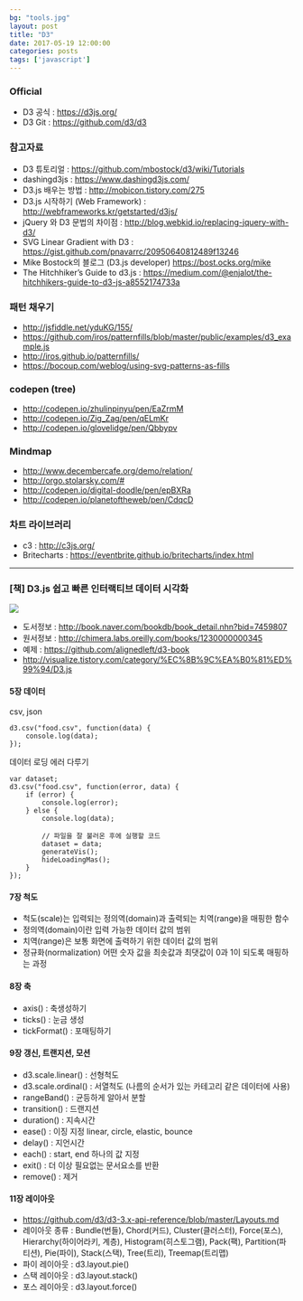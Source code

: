 ```yaml
---
bg: "tools.jpg"
layout: post
title: "D3"
date: 2017-05-19 12:00:00
categories: posts
tags: ['javascript']
---
```


### Official
- D3 공식 : https://d3js.org/
- D3 Git : https://github.com/d3/d3

### 참고자료
- D3 튜토리얼 : https://github.com/mbostock/d3/wiki/Tutorials
- dashingd3js : https://www.dashingd3js.com/
- D3.js 배우는 방법 : http://mobicon.tistory.com/275
- D3.js 시작하기 (Web Framework) : http://webframeworks.kr/getstarted/d3js/
- jQuery 와 D3 문법의 차이점 : http://blog.webkid.io/replacing-jquery-with-d3/
- SVG Linear Gradient with D3 : https://gist.github.com/pnavarrc/20950640812489f13246
- Mike Bostock의 블로그 (D3.js developer) https://bost.ocks.org/mike
- The Hitchhiker’s Guide to d3.js : https://medium.com/@enjalot/the-hitchhikers-guide-to-d3-js-a8552174733a

### 패턴 채우기
- http://jsfiddle.net/yduKG/155/
- https://github.com/iros/patternfills/blob/master/public/examples/d3_example.js
- http://iros.github.io/patternfills/
- https://bocoup.com/weblog/using-svg-patterns-as-fills

### codepen (tree)
- http://codepen.io/zhulinpinyu/pen/EaZrmM
- http://codepen.io/Zig_Zag/pen/qELmKr
- http://codepen.io/glovelidge/pen/Qbbypv

### Mindmap
- http://www.decembercafe.org/demo/relation/
- http://orgo.stolarsky.com/#
- http://codepen.io/digital-doodle/pen/epBXRa
- http://codepen.io/planetoftheweb/pen/CdqcD

### 차트 라이브러리
- c3 : http://c3js.org/
- Britecharts : https://eventbrite.github.io/britecharts/index.html

---

### [책] D3.js 쉽고 빠른 인터랙티브 데이터 시각화
<img src="http://bookthumb.phinf.naver.net/cover/074/598/07459807.jpg">

- 도서정보 : http://book.naver.com/bookdb/book_detail.nhn?bid=7459807
- 원서정보 : http://chimera.labs.oreilly.com/books/1230000000345
- 예제 : https://github.com/alignedleft/d3-book
- http://visualize.tistory.com/category/%EC%8B%9C%EA%B0%81%ED%99%94/D3.js

#### 5장 데이터
csv, json
```
d3.csv("food.csv", function(data) {
    console.log(data);
});
```

데이터 로딩 에러 다루기
```
var dataset;
d3.csv("food.csv", function(error, data) {
    if (error) {
        console.log(error);
    } else {
        console.log(data);

        // 파일을 잘 불러온 후에 실행할 코드
        dataset = data;
        generateVis();
        hideLoadingMas();
    }
});
```

#### 7장 척도
- 척도(scale)는 입력되는 정의역(domain)과 출력되는 치역(range)을 매핑한 함수
- 정의역(domain)이란 입력 가능한 데이터 값의 범위
- 치역(range)은 보통 화면에 출력하기 위한 데이터 값의 범위
- 정규화(normalization) 어떤 숫자 값을 최솟값과 최댓값이 0과 1이 되도록 매핑하는 과정

#### 8장 축
- axis() : 축생성하기
- ticks() : 눈금 생성
- tickFormat() : 포매팅하기

#### 9장 갱신, 트랜지션, 모션
- d3.scale.linear() : 선형척도
- d3.scale.ordinal() : 서열척도 (나름의 순서가 있는 카테고리 같은 데이터에 사용)
- rangeBand() : 균등하게 알아서 분할
- transition() : 드랜지션
- duration() : 지속시간
- ease() : 이징 지정 linear, circle, elastic, bounce
- delay() : 지언시간
- each() : start, end 하나의 값 지정
- exit() : 더 이상 필요없는 문서요소를 반환
- remove() : 제거

#### 11장 레이아웃
- https://github.com/d3/d3-3.x-api-reference/blob/master/Layouts.md
- 레이아웃 종류 : Bundle(번들), Chord(커드), Cluster(클러스터), Force(포스), Hierarchy(하이어라키, 계층), Histogram(히스토그램), Pack(팩), Partition(파티션), Pie(파이), Stack(스택), Tree(트리), Treemap(트리맵)
- 파이 레이아웃 : d3.layout.pie()
- 스택 레이아웃 : d3.layout.stack()
- 포스 레이아웃 : d3.layout.force()

